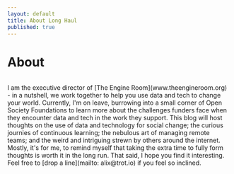 ```yaml
---
layout: default
title: About Long Haul
published: true
---
```


<div class="post">
	<h1 class="pageTitle">About</h1>
    <img src="{{ '/assets/img/me.jpg' | prepend: site.baseurl }}" alt=""> 
	<p class="intro">I am the executive director of [The Engine Room](www.theengineroom.org) - in a nutshell, we work together to help you use data and tech to change your world. Currently, I'm on leave, burrowing into a small corner of Open Society Foundations to learn more about the challenges funders face when they encounter data and tech in the work they support. This blog will host thoughts on the use of data and technology for social change; the curious journies of continuous learning; the nebulous art of managing remote teams; and the weird and intriguing strewn by others around the internet. Mostly, it's for me, to remind myself that taking the extra time to fully form thoughts is worth it in the long run. That said, I hope you find it interesting. Feel free to [drop a line](mailto: alix@trot.io) if you feel so inclined.</p>

</div>
